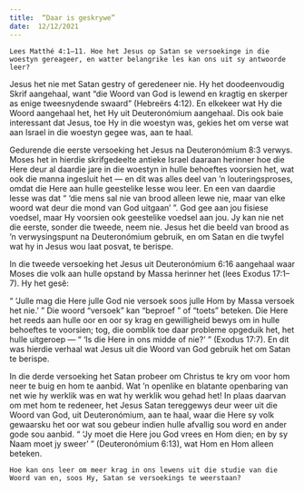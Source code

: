 ```yaml
---
title:  “Daar is geskrywe”
date:  12/12/2021
---
```


`Lees Matthé 4:1–11. Hoe het Jesus op Satan se versoekinge in die woestyn gereageer, en watter belangrike les kan ons uit sy antwoorde leer?`

Jesus het nie met Satan gestry of geredeneer nie.  Hy het doodeenvoudig Skrif aangehaal, want “die Woord van God is lewend en kragtig en skerper as enige tweesnydende swaard” (Hebreërs 4:12). En elkekeer wat Hy die Woord aangehaal het, het Hy uit Deuteronómium aangehaal. Dis ook baie interessant dat Jesus, toe Hy in die woestyn was, gekies het om verse wat aan Israel in die woestyn gegee was, aan te haal.

Gedurende die eerste versoeking het Jesus na Deuteronómium 8:3 verwys. Moses het in hierdie skrifgedeelte antieke Israel daaraan herinner hoe die Here deur al daardie jare in die woestyn in hulle behoeftes voorsien het, wat ook die manna ingesluit het — en dit was alles deel van ’n louteringsproses, omdat die Here aan hulle geestelike lesse wou leer.  En een van daardie lesse was dat “ ‘die mens sal nie van brood alleen lewe nie, maar van elke woord wat deur die mond van God uitgaan’ ”.  God gee aan jou fisiese voedsel, maar Hy voorsien ook geestelike voedsel aan jou. Jy kan nie net die eerste, sonder die tweede, neem nie. Jesus het die beeld van brood as ’n verwysingspunt na Deuteronómium gebruik, en om Satan en die twyfel wat hy in Jesus wou laat posvat, te berispe.

In die tweede versoeking het Jesus uit Deuteronómium 6:16 aangehaal waar Moses die volk aan hulle opstand by Massa herinner het (lees Exodus 17:1–7). Hy het gesê:

“ ‘Julle mag die Here julle God nie versoek soos julle Hom by Massa versoek het nie.’ ”  Die woord “versoek” kan “beproef ” of “toets” beteken.  Die Here het reeds aan hulle oor en oor sy krag en gewilligheid bewys om in hulle behoeftes te voorsien; tog, die oomblik toe daar probleme opgeduik het, het hulle uitgeroep — “ ‘Is die Here in ons midde of nie?’ ” (Exodus 17:7). En dit was hierdie verhaal wat Jesus uit die Woord van God gebruik het om Satan te berispe.

In die derde versoeking het Satan probeer om Christus te kry om voor hom neer te buig en hom te aanbid. Wat ’n openlike en blatante openbaring van net wie hy werklik was en wat hy werklik wou gehad het!  In plaas daarvan om met hom te redeneer, het Jesus Satan tereggewys deur weer uit die Woord van God, uit Deuteronómium, aan te haal, waar die Here sy volk gewaarsku het oor wat sou gebeur indien hulle afvallig sou word en ander gode sou aanbid. “ ‘Jy moet die Here jou God vrees en Hom dien; en by sy Naam moet jy sweer’ ” (Deuteronómium 6:13), wat Hom en Hom alleen beteken.

`Hoe kan ons leer om meer krag in ons lewens uit die studie van die Woord van en, soos Hy, Satan se versoekings te weerstaan?`